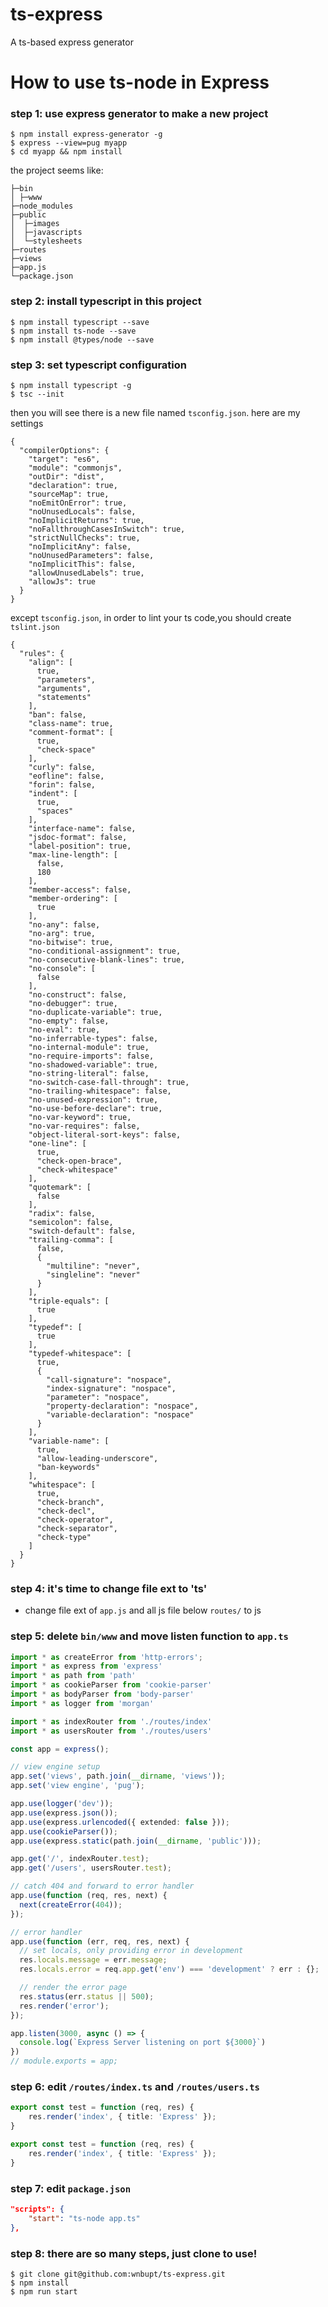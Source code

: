# ts-express
A ts-based express generator

# How to use ts-node in Express

### step 1: use express generator to make a new project

```
$ npm install express-generator -g
$ express --view=pug myapp
$ cd myapp && npm install
```

the project seems like:
```
├─bin
│ ├─www
├─node_modules
├─public
│  ├─images
│  ├─javascripts
│  └─stylesheets
├─routes
├─views
├─app.js
└─package.json
```

### step 2: install typescript in this project

```
$ npm install typescript --save
$ npm install ts-node --save
$ npm install @types/node --save
```

### step 3: set typescript configuration

```
$ npm install typescript -g
$ tsc --init
```

then you will see there is a new file named `tsconfig.json`.
here are my settings

```
{
  "compilerOptions": {
    "target": "es6",
    "module": "commonjs",
    "outDir": "dist",
    "declaration": true,
    "sourceMap": true,
    "noEmitOnError": true,
    "noUnusedLocals": false,
    "noImplicitReturns": true,
    "noFallthroughCasesInSwitch": true,
    "strictNullChecks": true,
    "noImplicitAny": false,
    "noUnusedParameters": false,
    "noImplicitThis": false,
    "allowUnusedLabels": true,
    "allowJs": true
  }
}
```

except `tsconfig.json`, in order to lint your ts code,you should create `tslint.json`

```
{
  "rules": {
    "align": [
      true,
      "parameters",
      "arguments",
      "statements"
    ],
    "ban": false,
    "class-name": true,
    "comment-format": [
      true,
      "check-space"
    ],
    "curly": false,
    "eofline": false,
    "forin": false,
    "indent": [
      true,
      "spaces"
    ],
    "interface-name": false,
    "jsdoc-format": false,
    "label-position": true,
    "max-line-length": [
      false,
      180
    ],
    "member-access": false,
    "member-ordering": [
      true
    ],
    "no-any": false,
    "no-arg": true,
    "no-bitwise": true,
    "no-conditional-assignment": true,
    "no-consecutive-blank-lines": true,
    "no-console": [
      false
    ],
    "no-construct": false,
    "no-debugger": true,
    "no-duplicate-variable": true,
    "no-empty": false,
    "no-eval": true,
    "no-inferrable-types": false,
    "no-internal-module": true,
    "no-require-imports": false,
    "no-shadowed-variable": true,
    "no-string-literal": false,
    "no-switch-case-fall-through": true,
    "no-trailing-whitespace": false,
    "no-unused-expression": true,
    "no-use-before-declare": true,
    "no-var-keyword": true,
    "no-var-requires": false,
    "object-literal-sort-keys": false,
    "one-line": [
      true,
      "check-open-brace",
      "check-whitespace"
    ],
    "quotemark": [
      false
    ],
    "radix": false,
    "semicolon": false,
    "switch-default": false,
    "trailing-comma": [
      false,
      {
        "multiline": "never",
        "singleline": "never"
      }
    ],
    "triple-equals": [
      true
    ],
    "typedef": [
      true
    ],
    "typedef-whitespace": [
      true,
      {
        "call-signature": "nospace",
        "index-signature": "nospace",
        "parameter": "nospace",
        "property-declaration": "nospace",
        "variable-declaration": "nospace"
      }
    ],
    "variable-name": [
      true,
      "allow-leading-underscore",
      "ban-keywords"
    ],
    "whitespace": [
      true,
      "check-branch",
      "check-decl",
      "check-operator",
      "check-separator",
      "check-type"
    ]
  }
}
```

### step 4: it's time to change file ext to 'ts'

* change file ext of `app.js` and all js file below `routes/` to js

### step 5: delete `bin/www` and move listen function to `app.ts`

```app.ts
import * as createError from 'http-errors';
import * as express from 'express'
import * as path from 'path'
import * as cookieParser from 'cookie-parser'
import * as bodyParser from 'body-parser'
import * as logger from 'morgan'

import * as indexRouter from './routes/index'
import * as usersRouter from './routes/users'

const app = express();

// view engine setup
app.set('views', path.join(__dirname, 'views'));
app.set('view engine', 'pug');

app.use(logger('dev'));
app.use(express.json());
app.use(express.urlencoded({ extended: false }));
app.use(cookieParser());
app.use(express.static(path.join(__dirname, 'public')));

app.get('/', indexRouter.test);
app.get('/users', usersRouter.test);

// catch 404 and forward to error handler
app.use(function (req, res, next) {
  next(createError(404));
});

// error handler
app.use(function (err, req, res, next) {
  // set locals, only providing error in development
  res.locals.message = err.message;
  res.locals.error = req.app.get('env') === 'development' ? err : {};

  // render the error page
  res.status(err.status || 500);
  res.render('error');
});

app.listen(3000, async () => {
  console.log(`Express Server listening on port ${3000}`)
})
// module.exports = app;
```

### step 6: edit `/routes/index.ts` and `/routes/users.ts`

``` index.ts
export const test = function (req, res) {
    res.render('index', { title: 'Express' });
}
```

``` users.ts
export const test = function (req, res) {
    res.render('index', { title: 'Express' });
}
```

### step 7: edit `package.json` 
```package.json
"scripts": {
    "start": "ts-node app.ts"
},
```

### step 8: there are so many steps, just clone to use!
```
$ git clone git@github.com:wnbupt/ts-express.git
$ npm install
$ npm run start
```
